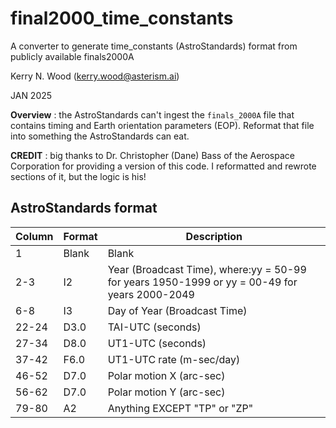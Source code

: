 # final2000_time_constants
A converter to generate time_constants (AstroStandards) format from publicly available finals2000A

Kerry N. Wood (kerry.wood@asterism.ai)

JAN 2025


**Overview** : the AstroStandards can't ingest the `finals_2000A` file that contains timing and Earth orientation
parameters (EOP).  Reformat that file into something the AstroStandards can eat.

**CREDIT** : big thanks to Dr. Christopher (Dane) Bass of the Aerospace Corporation for providing a version of this
code.  I reformatted and rewrote sections of it, but the logic is his!

## AstroStandards format

| Column | Format | Description |
| ------ | ------ | ----------- |
| 1 | Blank | Blank |
| 2-3 | I2 | Year (Broadcast Time), where:yy = 50-99 for years 1950-1999 or yy = 00-49 for years 2000-2049 |
| 6-8 | I3 | Day of Year (Broadcast Time) | 
| 22-24 | D3.0 | TAI-UTC (seconds) |
| 27-34 | D8.0 | UT1-UTC (seconds) |
| 37-42 | F6.0 | UT1-UTC rate (m-sec/day) |
| 46-52 | D7.0 | Polar motion X (arc-sec)  |
| 56-62 | D7.0 | Polar motion Y (arc-sec)  |
| 79-80 | A2 |Anything EXCEPT "TP" or "ZP" |
